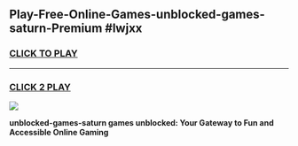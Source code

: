 
## Play-Free-Online-Games-unblocked-games-saturn-Premium #lwjxx
<h3>
<a href="https://premium.freeplayer.one?title=unblocked-games-saturn&ref=8M">CLICK TO PLAY</a></h3>
<hr>

<h3>
<a href="https://premium.freeplayer.one?title=unblocked-games-saturn&ref=8M">CLICK 2 PLAY</a>
  
</h3>

<a href="https://premium.freeplayer.one?title=unblocked-games-saturn&ref=8M"><img src="https://clearcache.store/games.png"></a>


**unblocked-games-saturn games unblocked: Your Gateway to Fun and Accessible Online Gaming**
